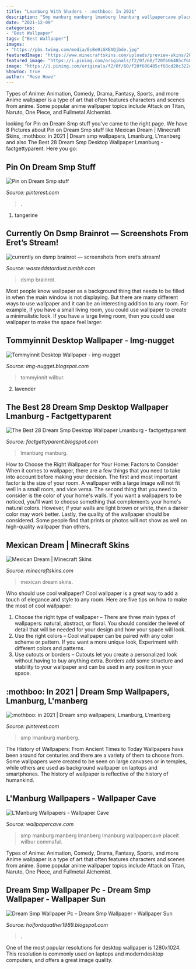 ```yaml
---
title: "Lmanburg With Shaders - :mothboo: In 2021"
description: "Smp manburg manberg lmanberg lmanburg wallpapercave placeit wilbur commaful"
date: "2021-12-09"
categories:
- "Best Wallpaper"
tags: ["Best Wallpaper"]
images:
- "https://pbs.twimg.com/media/EsBe0iGXEAQjbde.jpg"
featuredImage: "https://www.minecraftskins.com/uploads/preview-skins/2020/12/24/mexican-dream-16145709.png?v302"
featured_image: "https://i.pinimg.com/originals/f2/0f/60/f20f606485cf68cd20c322cb9dc82d9f.jpg"
image: "https://i.pinimg.com/originals/f2/0f/60/f20f606485cf68cd20c322cb9dc82d9f.jpg"
ShowToc: true
author: "Mose Howe"
---
```



Types of Anime: Animation, Comedy, Drama, Fantasy, Sports, and more
Anime wallpaper is a type of art that often features characters and scenes from anime. Some popular anime wallpaper topics include Attack on Titan, Naruto, One Piece, and Fullmetal Alchemist.

	

		
looking for Pin on Dream Smp stuff you've came to the right page. We have 8 Pictures about Pin on Dream Smp stuff like Mexican Dream | Minecraft Skins, :mothboo: in 2021 | Dream smp wallpapers, Lmanburg, L&#039;manberg and also The Best 28 Dream Smp Desktop Wallpaper Lmanburg - factgettyparent. Here you go:
		
    
## Pin On Dream Smp Stuff

<img loading=lazy src="https://i.pinimg.com/originals/d4/67/4d/d4674dcb8aecae104c7912b507425cdb.jpg" onerror="this.onerror=null;this.src='https://tse4.mm.bing.net/th?id=OIP.r0iwzp9tFEJPTj_h8bbcHgHaNK&amp;pid=15.1';" alt="Pin on Dream Smp stuff">

_Source: pinterest.com_

>. 

	

1. tangerine 

    
## Currently On Dsmp Brainrot — Screenshots From Eret’s Stream!

<img loading=lazy src="https://64.media.tumblr.com/be308d3190edbbd3803e7fa07f41a1e5/a078d466b36bdadf-6e/s1280x1920/8c95059d5e3d47507b2e91237a3014ddc2f6f249.png" onerror="this.onerror=null;this.src='https://tse2.mm.bing.net/th?id=OIP.anzDn2exhn-YI-2k6UYqtgHaEK&amp;pid=15.1';" alt="currently on dsmp brainrot — screenshots from eret’s stream!">

_Source: wasteddstardust.tumblr.com_

>dsmp brainrot. 

	

Most people know wallpaper as a background thing that needs to be filled in when the main window is not displaying. But there are many different ways to use wallpaper and it can be an interesting addition to any room. For example, if you have a small living room, you could use wallpaper to create a minimalistic look. If you have a large living room, then you could use wallpaper to make the space feel larger.

    
## Tommyinnit Desktop Wallpaper - Img-nugget

<img loading=lazy src="https://pbs.twimg.com/media/EsBe0iGXEAQjbde.jpg" onerror="this.onerror=null;this.src='https://tse3.mm.bing.net/th?id=OIP.JxnhGb9-FjEq2JnxbWUEdAHaEK&amp;pid=15.1';" alt="Tommyinnit Desktop Wallpaper - img-nugget">

_Source: img-nugget.blogspot.com_

>tommyinnit wilbur. 

	

2. lavender 

    
## The Best 28 Dream Smp Desktop Wallpaper Lmanburg - Factgettyparent

<img loading=lazy src="https://lh6.googleusercontent.com/proxy/0EbuUiZg8hXg9DHRhdveuqUitdKAegvuVJG1_RSqG-Wqgx5rmhrA97ru9-xc8KaJUY286zRkLNt19md-5nPSXaF5noL9vbfBGUTExS5luiJF7Kk0ePe2wMB4yb_FFatVrgGDBO11ZwATvA=w1200-h630-p-k-no-nu" onerror="this.onerror=null;this.src='https://tse4.mm.bing.net/th?id=OIP.4oTzcUyVmzSPQP7_6yaF5QHaD4&amp;pid=15.1';" alt="The Best 28 Dream Smp Desktop Wallpaper Lmanburg - factgettyparent">

_Source: factgettyparent.blogspot.com_

>lmanburg manburg. 

	

How to Choose the Right Wallpaper for Your Home: Factors to Consider
When it comes to wallpaper, there are a few things that you need to take into account before making your decision. The first and most important factor is the size of your room. A wallpaper with a large image will not fit well in a small room, and vice versa. 
The second thing that you need to consider is the color of your home's walls. If you want a wallpapers to be noticed, you'll want to choose something that complements your home's natural colors. However, if your walls are light brown or white, then a darker color may work better. 
Lastly, the quality of the wallpaper should be considered. Some people find that prints or photos will not show as well on high-quality wallpaper than others.

    
## Mexican Dream | Minecraft Skins

<img loading=lazy src="https://www.minecraftskins.com/uploads/preview-skins/2020/12/24/mexican-dream-16145709.png?v302" onerror="this.onerror=null;this.src='https://tse2.mm.bing.net/th?id=OIP.3E-Y3C9zZtYC01sLZoPHxAAAAA&amp;pid=15.1';" alt="Mexican Dream | Minecraft Skins">

_Source: minecraftskins.com_

>mexican dream skins. 

	

Who should use cool wallpaper?
Cool wallpaper is a great way to add a touch of elegance and style to any room. Here are five tips on how to make the most of cool wallpaper: 
1) Choose the right type of wallpaper – There are three main types of wallpapers: natural, abstract, or floral. You should consider the level of detail that will be needed for your design and how your space will look. 
2) Use the right colors – Cool wallpaper can be paired with any color scheme or pattern. If you want a more unique look, Experiment with different colors and patterns. 
3) Use cutouts or borders – Cutouts let you create a personalized look without having to buy anything extra. Borders add some structure and stability to your wallpaper and can be used in any position in your space.

    
## :mothboo: In 2021 | Dream Smp Wallpapers, Lmanburg, L&#039;manberg

<img loading=lazy src="https://i.pinimg.com/originals/f2/0f/60/f20f606485cf68cd20c322cb9dc82d9f.jpg" onerror="this.onerror=null;this.src='https://tse4.mm.bing.net/th?id=OIP.gwd9mMJjoxajqplvao0xggHaEK&amp;pid=15.1';" alt=":mothboo: in 2021 | Dream smp wallpapers, Lmanburg, L&#039;manberg">

_Source: pinterest.com_

>smp lmanburg manberg. 

	

The History of Wallpapers: From Ancient Times to Today
Wallpapers have been around for centuries and there are a variety of them to choose from. Some wallpapers were created to be seen on large canvases or in temples, while others are used as background wallpaper on laptops and smartphones. The history of wallpaper is reflective of the history of humankind.

    
## L&#039;Manburg Wallpapers - Wallpaper Cave

<img loading=lazy src="https://wallpapercave.com/wp/wp8593117.jpg" onerror="this.onerror=null;this.src='https://tse2.mm.bing.net/th?id=OIP.tbXmcvIMba2Omf9J--xkZgHaFG&amp;pid=15.1';" alt="L&#039;Manburg Wallpapers - Wallpaper Cave">

_Source: wallpapercave.com_

>smp manburg manberg lmanberg lmanburg wallpapercave placeit wilbur commaful. 

	

Types of Anime: Animation, Comedy, Drama, Fantasy, Sports, and more
Anime wallpaper is a type of art that often features characters and scenes from anime. Some popular anime wallpaper topics include Attack on Titan, Naruto, One Piece, and Fullmetal Alchemist.

    
## Dream Smp Wallpaper Pc - Dream Smp Wallpaper - Wallpaper Sun

<img loading=lazy src="https://i.pinimg.com/736x/00/29/79/002979f58ad1277b28cb3ed705479ed7.jpg" onerror="this.onerror=null;this.src='https://tse1.mm.bing.net/th?id=OIP.1hoGdPFE1gyZ0qZrLAkdDAHaFP&amp;pid=15.1';" alt="Dream Smp Wallpaper Pc - Dream Smp Wallpaper - Wallpaper Sun">

_Source: holfordquather1989.blogspot.com_

>. 

	

One of the most popular resolutions for desktop wallpaper is 1280x1024. This resolution is commonly used on laptops and moderndesktop computers, and offers a great image quality.

